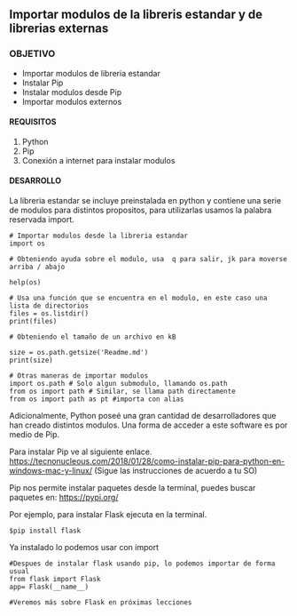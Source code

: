 

## Importar modulos de la libreris estandar y de librerias externas

### OBJETIVO

- Importar modulos de libreria estandar
- Instalar Pip
- Instalar modulos desde Pip
- Importar modulos externos

#### REQUISITOS

1. Python
2. Pip 
3. Conexión a internet para instalar modulos

#### DESARROLLO

La libreria estandar se incluye preinstalada en python y contiene una serie de modulos para distintos propositos, para utilizarlas usamos la palabra reservada import.

```
# Importar modulos desde la libreria estandar
import os 

# Obteniendo ayuda sobre el modulo, usa  q para salir, jk para moverse arriba / abajo

help(os)

# Usa una función que se encuentra en el modulo, en este caso una lista de directorios
files = os.listdir()
print(files)

# Obteniendo el tamaño de un archivo en kB   

size = os.path.getsize('Readme.md')
print(size)

# Otras maneras de importar modulos
import os.path # Solo algun submodulo, llamando os.path
from os import path # Similar, se llama path directamente
from os import path as pt #importa con alias
```
Adicionalmente, Python poseé una gran cantidad de desarrolladores que han creado distintos modulos. Una forma de acceder a este software es por medio de Pip.

Para instalar Pip ve al siguiente enlace.
https://tecnonucleous.com/2018/01/28/como-instalar-pip-para-python-en-windows-mac-y-linux/
(Sigue las instrucciones de acuerdo a tu SO)

Pip nos permite instalar paquetes desde la terminal, puedes buscar paquetes en: https://pypi.org/

Por ejemplo, para instalar Flask ejecuta en la terminal.
```
$pip install flask
```
Ya instalado lo podemos usar con import 
```
#Despues de instalar flask usando pip, lo podemos importar de forma usual
from flask import Flask
app= Flask(__name__)

#Veremos más sobre Flask en próximas lecciones

```
